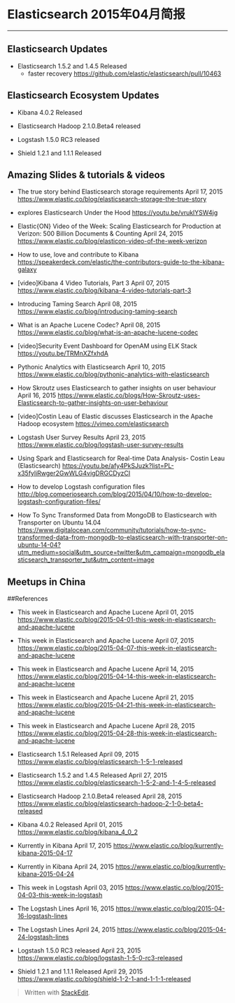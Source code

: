 # Elasticsearch 2015年04月简报

---

## Elasticsearch Updates
*	Elasticsearch 1.5.2 and 1.4.5 Released
	*    faster recovery
https://github.com/elastic/elasticsearch/pull/10463

## Elasticsearch Ecosystem Updates
*	Kibana 4.0.2 Released

*	Elasticsearch Hadoop 2.1.0.Beta4 released

*	Logstash 1.5.0 RC3 released

*	Shield 1.2.1 and 1.1.1 Released


## Amazing Slides & tutorials & videos
*	The true story behind Elasticsearch storage requirements April 17, 2015
https://www.elastic.co/blog/elasticsearch-storage-the-true-story

*	explores Elasticsearch Under the Hood
https://youtu.be/vruklYSW4jg

*	Elastic{ON} Video of the Week: Scaling Elasticsearch for Production at Verizon: 500 Billion Documents & Counting April 24, 2015
https://www.elastic.co/blog/elasticon-video-of-the-week-verizon

*	How to use, love and contribute to Kibana
https://speakerdeck.com/elastic/the-contributors-guide-to-the-kibana-galaxy

*	[video]Kibana 4 Video Tutorials, Part 3 April 07, 2015
https://www.elastic.co/blog/kibana-4-video-tutorials-part-3

*	Introducing Taming Search April 08, 2015
https://www.elastic.co/blog/introducing-taming-search

*	What is an Apache Lucene Codec? April 08, 2015
https://www.elastic.co/blog/what-is-an-apache-lucene-codec

*	[video]Security Event Dashboard for OpenAM using ELK Stack
https://youtu.be/TRMnXZfxhdA

*	Pythonic Analytics with Elasticsearch April 10, 2015
https://www.elastic.co/blog/pythonic-analytics-with-elasticsearch

*	How Skroutz uses Elasticsearch to gather insights on user behaviour April 16, 2015
https://www.elastic.co/blogs/How-Skroutz-uses-Elasticsearch-to-gather-insights-on-user-behaviour

*	[video]Costin Leau of Elastic discusses Elasticsearch in the Apache Hadoop ecosystem
https://vimeo.com/elasticsearch

*	Logstash User Survey Results April 23, 2015
https://www.elastic.co/blog/logstash-user-survey-results

*	Using Spark and Elasticsearch for Real-time Data Analysis- Costin Leau (Elasticsearch)
https://youtu.be/afy4PkSJuzk?list=PL-x35fyliRwger2GwWLG4vigDRGCDyzCI

*	How to develop Logstash configuration files
http://blog.comperiosearch.com/blog/2015/04/10/how-to-develop-logstash-configuration-files/

*	How To Sync Transformed Data from MongoDB to Elasticsearch with Transporter on Ubuntu 14.04
https://www.digitalocean.com/community/tutorials/how-to-sync-transformed-data-from-mongodb-to-elasticsearch-with-transporter-on-ubuntu-14-04?utm_medium=social&utm_source=twitter&utm_campaign=mongodb_elasticsearch_transporter_tut&utm_content=image

## Meetups in China


##References
*	This week in Elasticsearch and Apache Lucene April 01, 2015
https://www.elastic.co/blog/2015-04-01-this-week-in-elasticsearch-and-apache-lucene

*	This week in Elasticsearch and Apache Lucene April 07, 2015
https://www.elastic.co/blog/2015-04-07-this-week-in-elasticsearch-and-apache-lucene

*	This week in Elasticsearch and Apache Lucene April 14, 2015
https://www.elastic.co/blog/2015-04-14-this-week-in-elasticsearch-and-apache-lucene

*	This week in Elasticsearch and Apache Lucene April 21, 2015
https://www.elastic.co/blog/2015-04-21-this-week-in-elasticsearch-and-apache-lucene

*	This week in Elasticsearch and Apache Lucene April 28, 2015
https://www.elastic.co/blog/2015-04-28-this-week-in-elasticsearch-and-apache-lucene

*	Elasticsearch 1.5.1 Released April 09, 2015
https://www.elastic.co/blog/elasticsearch-1-5-1-released

*	Elasticsearch 1.5.2 and 1.4.5 Released April 27, 2015
https://www.elastic.co/blog/elasticsearch-1-5-2-and-1-4-5-released

*	Elasticsearch Hadoop 2.1.0.Beta4 released April 28, 2015
https://www.elastic.co/blog/elasticsearch-hadoop-2-1-0-beta4-released

*	Kibana 4.0.2 Released April 01, 2015
https://www.elastic.co/blog/kibana_4_0_2

*	Kurrently in Kibana April 17, 2015
https://www.elastic.co/blog/kurrently-kibana-2015-04-17

*	Kurrently in Kibana April 24, 2015
https://www.elastic.co/blog/kurrently-kibana-2015-04-24

*	This week in Logstash April 03, 2015
https://www.elastic.co/blog/2015-04-03-this-week-in-logstash

*	The Logstash Lines April 16, 2015
https://www.elastic.co/blog/2015-04-16-logstash-lines

*	The Logstash Lines April 24, 2015
https://www.elastic.co/blog/2015-04-24-logstash-lines

*	Logstash 1.5.0 RC3 released April 23, 2015
https://www.elastic.co/blog/logstash-1-5-0-rc3-released

*	Shield 1.2.1 and 1.1.1 Released April 29, 2015
https://www.elastic.co/blog/shield-1-2-1-and-1-1-1-released

> Written with [StackEdit](https://stackedit.io/).